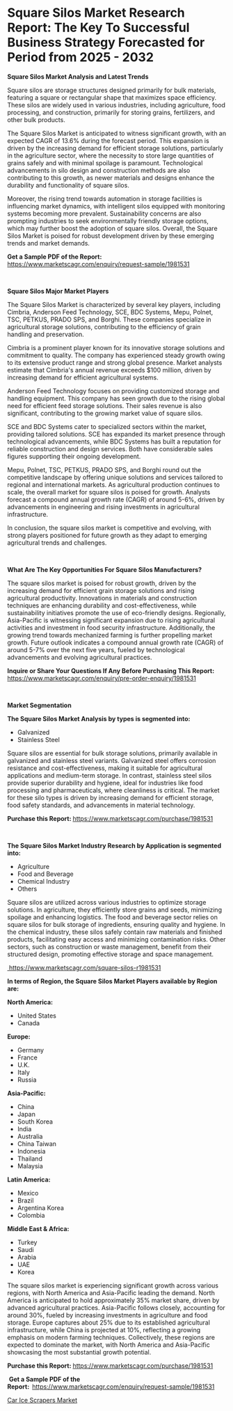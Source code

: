 <p><h1>Square Silos Market Research Report: The Key To Successful Business Strategy Forecasted for Period from 2025 - 2032</h1></p><p><strong>Square Silos Market Analysis and Latest Trends</strong></p>
<p><p>Square silos are storage structures designed primarily for bulk materials, featuring a square or rectangular shape that maximizes space efficiency. These silos are widely used in various industries, including agriculture, food processing, and construction, primarily for storing grains, fertilizers, and other bulk products. </p><p>The Square Silos Market is anticipated to witness significant growth, with an expected CAGR of 13.6% during the forecast period. This expansion is driven by the increasing demand for efficient storage solutions, particularly in the agriculture sector, where the necessity to store large quantities of grains safely and with minimal spoilage is paramount. Technological advancements in silo design and construction methods are also contributing to this growth, as newer materials and designs enhance the durability and functionality of square silos.</p><p>Moreover, the rising trend towards automation in storage facilities is influencing market dynamics, with intelligent silos equipped with monitoring systems becoming more prevalent. Sustainability concerns are also prompting industries to seek environmentally friendly storage options, which may further boost the adoption of square silos. Overall, the Square Silos Market is poised for robust development driven by these emerging trends and market demands.</p></p>
<p><strong>Get a Sample PDF of the Report:&nbsp;</strong> <a href="https://www.marketscagr.com/enquiry/request-sample/1981531?utm_campaign=2467&utm_medium=2&utm_source=Github&utm_content=ia&utm_term=10042025&utm_id=square-silos">https://www.marketscagr.com/enquiry/request-sample/1981531</a></p>
<p>&nbsp;</p>
<p><strong>Square Silos Major Market Players</strong></p>
<p><p>The Square Silos Market is characterized by several key players, including Cimbria, Anderson Feed Technology, SCE, BDC Systems, Mepu, Polnet, TSC, PETKUS, PRADO SPS, and Borghi. These companies specialize in agricultural storage solutions, contributing to the efficiency of grain handling and preservation.</p><p>Cimbria is a prominent player known for its innovative storage solutions and commitment to quality. The company has experienced steady growth owing to its extensive product range and strong global presence. Market analysts estimate that Cimbria's annual revenue exceeds $100 million, driven by increasing demand for efficient agricultural systems.</p><p>Anderson Feed Technology focuses on providing customized storage and handling equipment. This company has seen growth due to the rising global need for efficient feed storage solutions. Their sales revenue is also significant, contributing to the growing market value of square silos.</p><p>SCE and BDC Systems cater to specialized sectors within the market, providing tailored solutions. SCE has expanded its market presence through technological advancements, while BDC Systems has built a reputation for reliable construction and design services. Both have considerable sales figures supporting their ongoing development.</p><p>Mepu, Polnet, TSC, PETKUS, PRADO SPS, and Borghi round out the competitive landscape by offering unique solutions and services tailored to regional and international markets. As agricultural production continues to scale, the overall market for square silos is poised for growth. Analysts forecast a compound annual growth rate (CAGR) of around 5-6%, driven by advancements in engineering and rising investments in agricultural infrastructure.</p><p>In conclusion, the square silos market is competitive and evolving, with strong players positioned for future growth as they adapt to emerging agricultural trends and challenges.</p></p>
<p>&nbsp;</p>
<p><strong>What Are The Key Opportunities For Square Silos Manufacturers?</strong></p>
<p><p>The square silos market is poised for robust growth, driven by the increasing demand for efficient grain storage solutions and rising agricultural productivity. Innovations in materials and construction techniques are enhancing durability and cost-effectiveness, while sustainability initiatives promote the use of eco-friendly designs. Regionally, Asia-Pacific is witnessing significant expansion due to rising agricultural activities and investment in food security infrastructure. Additionally, the growing trend towards mechanized farming is further propelling market growth. Future outlook indicates a compound annual growth rate (CAGR) of around 5-7% over the next five years, fueled by technological advancements and evolving agricultural practices.</p></p>
<p><strong>Inquire or Share Your Questions If Any Before Purchasing This Report:</strong> <a href="https://www.marketscagr.com/enquiry/pre-order-enquiry/1981531?utm_campaign=2467&utm_medium=2&utm_source=Github&utm_content=ia&utm_term=10042025&utm_id=square-silos">https://www.marketscagr.com/enquiry/pre-order-enquiry/1981531</a></p>
<p>&nbsp;</p>
<p><strong>Market Segmentation</strong></p>
<p><strong>The Square Silos Market Analysis by types is segmented into:</strong></p>
<p><ul><li>Galvanized</li><li>Stainless Steel</li></ul></p>
<p><p>Square silos are essential for bulk storage solutions, primarily available in galvanized and stainless steel variants. Galvanized steel offers corrosion resistance and cost-effectiveness, making it suitable for agricultural applications and medium-term storage. In contrast, stainless steel silos provide superior durability and hygiene, ideal for industries like food processing and pharmaceuticals, where cleanliness is critical. The market for these silo types is driven by increasing demand for efficient storage, food safety standards, and advancements in material technology.</p></p>
<p><strong>Purchase this Report:&nbsp;</strong><a href="https://www.marketscagr.com/purchase/1981531?utm_campaign=2467&utm_medium=2&utm_source=Github&utm_content=ia&utm_term=10042025&utm_id=square-silos">https://www.marketscagr.com/purchase/1981531</a></p>
<p>&nbsp;</p>
<p><strong>The Square Silos Market Industry Research by Application is segmented into:</strong></p>
<p><ul><li>Agriculture</li><li>Food and Beverage</li><li>Chemical Industry</li><li>Others</li></ul></p>
<p><p>Square silos are utilized across various industries to optimize storage solutions. In agriculture, they efficiently store grains and seeds, minimizing spoilage and enhancing logistics. The food and beverage sector relies on square silos for bulk storage of ingredients, ensuring quality and hygiene. In the chemical industry, these silos safely contain raw materials and finished products, facilitating easy access and minimizing contamination risks. Other sectors, such as construction or waste management, benefit from their structured design, promoting effective storage and space management.</p></p>
<p><a href="https://www.marketscagr.com/square-silos-r1981531?utm_campaign=2467&utm_medium=2&utm_source=Github&utm_content=ia&utm_term=10042025&utm_id=square-silos">&nbsp;https://www.marketscagr.com/square-silos-r1981531</a></p>
<p><strong>In terms of Region, the Square Silos Market Players available by Region are:</strong></p>
<p>
    <p> <strong> North America: </strong>
        <ul>
            <li>United States</li>
            <li>Canada</li>
        </ul>
        </p> 
    <p> <strong> Europe: </strong>
        <ul>
            <li>Germany</li>
            <li>France</li>
            <li>U.K.</li>
            <li>Italy</li>
            <li>Russia</li>
        </ul>
        </p> 
    <p> <strong> Asia-Pacific: </strong>
        <ul>
            <li>China</li>
            <li>Japan</li>
            <li>South Korea</li>
            <li>India</li>
            <li>Australia</li>
            <li>China Taiwan</li>
            <li>Indonesia</li>
            <li>Thailand</li>
            <li>Malaysia</li>
        </ul>
        </p> 
    <p> <strong> Latin America: </strong>
        <ul>
            <li>Mexico</li>
            <li>Brazil</li>
            <li>Argentina Korea</li>
            <li>Colombia</li>
        </ul>
        </p> 
    <p> <strong> Middle East & Africa: </strong>
        <ul>
            <li>Turkey</li>
            <li>Saudi</li>
            <li>Arabia</li>
            <li>UAE</li>
            <li>Korea</li>
        </ul>
    </p>
    </p>
<p><p>The square silos market is experiencing significant growth across various regions, with North America and Asia-Pacific leading the demand. North America is anticipated to hold approximately 35% market share, driven by advanced agricultural practices. Asia-Pacific follows closely, accounting for around 30%, fueled by increasing investments in agriculture and food storage. Europe captures about 25% due to its established agricultural infrastructure, while China is projected at 10%, reflecting a growing emphasis on modern farming techniques. Collectively, these regions are expected to dominate the market, with North America and Asia-Pacific showcasing the most substantial growth potential.</p></p>
<p><strong>Purchase this Report: </strong><a href="https://www.marketscagr.com/purchase/1981531?utm_campaign=2467&utm_medium=2&utm_source=Github&utm_content=ia&utm_term=10042025&utm_id=square-silos">https://www.marketscagr.com/purchase/1981531</a></p>
<p>&nbsp;<strong>Get a Sample PDF of the Report:&nbsp;&nbsp;</strong><a href="https://www.marketscagr.com/enquiry/request-sample/1981531?utm_campaign=2467&utm_medium=2&utm_source=Github&utm_content=ia&utm_term=10042025&utm_id=square-silos">https://www.marketscagr.com/enquiry/request-sample/1981531</a></p>
<p><strong></strong></p>
<p><p><a href="https://github.com/zalubakoraka/Market-Research-Report-List-1/blob/main/car-ice-scrapers-market.md?utm_campaign=2467&utm_medium=2&utm_source=Github&utm_content=ia&utm_term=10042025&utm_id=square-silos">Car Ice Scrapers Market</a></p></p>